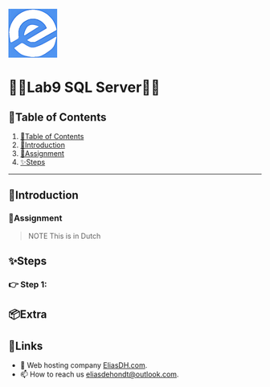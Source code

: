 ![logo](/Images/logo.png)
# 💙🤍Lab9 SQL Server🤍💙

## 📘Table of Contents

1. [📘Table of Contents](#📘table-of-contents)
2. [🖖Introduction](#🖖introduction)
3. [📝Assignment](#📝assignment)
4. [✨Steps](#✨steps)

---

## 🖖Introduction



### 📝Assignment 
> NOTE This is in Dutch


## ✨Steps

### 👉 Step 1: 

## 📦Extra


## 🔗Links
- 👯 Web hosting company [EliasDH.com](https://eliasdh.com).
- 📫 How to reach us eliasdehondt@outlook.com.